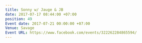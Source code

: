 ```yaml
---
title: Sonny w/ Jauge & JB
date: 2017-07-17 08:44:00 +07:00
position: 49
Event date: 2017-07-21 00:00:00 +07:00
Venue: Savage
Event URL: https://www.facebook.com/events/322262284865594/
---
```


